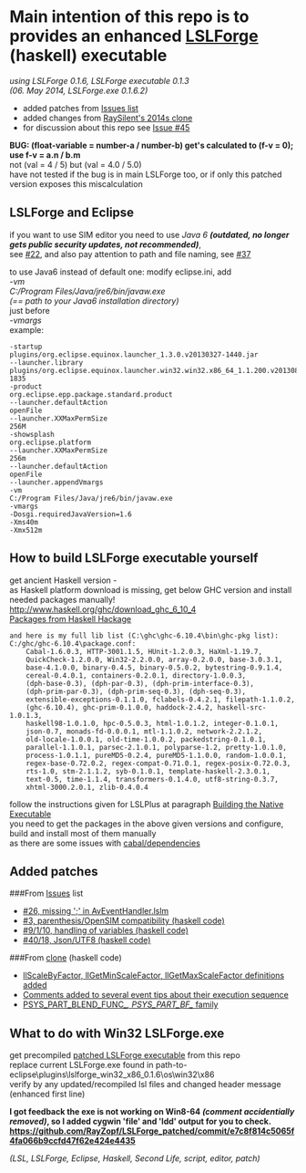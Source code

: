 Main intention of this repo is to provides an enhanced [LSLForge](https://code.google.com/p/lslforge/) (haskell) executable
==
_using LSLForge 0.1.6, LSLForge executable 0.1.3_  
_(06. May 2014, LSLForge.exe 0.1.6.2)_  
 - added patches from [Issues list](https://code.google.com/p/lslforge/issues/list)  
 - added changes from [RaySilent's 2014s clone](https://code.google.com/r/raysilent-2014/)
 - for discussion about this repo see [Issue #45](https://code.google.com/p/lslforge/issues/detail?id=45)
  
__BUG: (float-variable = number-a / number-b) get's calculated to (f-v = 0); use f-v = a.n / b.m__  
not (val = 4 / 5) but (val = 4.0 / 5.0)  
have not tested if the bug is in main LSLForge too, or if only this patched version exposes this miscalculation
  
LSLForge and Eclipse
--
if you want to use SIM editor you need to use _Java 6_ **_(outdated, no longer gets public security updates, not recommended)_**,  
see [#22](https://code.google.com/p/lslforge/issues/detail?id=22), 
and also pay attention to path and file naming, see [#37](https://code.google.com/p/lslforge/issues/detail?id=37)

to use Java6 instead of default one: modify eclipse.ini, add  
_-vm_  
_C:/Program Files/Java/jre6/bin/javaw.exe_  
_(== path to your Java6 installation directory)_  
just before  
_-vmargs_  
example:

```
-startup
plugins/org.eclipse.equinox.launcher_1.3.0.v20130327-1440.jar
--launcher.library
plugins/org.eclipse.equinox.launcher.win32.win32.x86_64_1.1.200.v20130807-1835
-product
org.eclipse.epp.package.standard.product
--launcher.defaultAction
openFile
--launcher.XXMaxPermSize
256M
-showsplash
org.eclipse.platform
--launcher.XXMaxPermSize
256m
--launcher.defaultAction
openFile
--launcher.appendVmargs
-vm
C:/Program Files/Java/jre6/bin/javaw.exe
-vmargs
-Dosgi.requiredJavaVersion=1.6
-Xms40m
-Xmx512m
```

How to build LSLForge executable yourself
--
get ancient Haskell version -  
as Haskell platform download is missing, get below GHC version and install needed packages manually!  
http://www.haskell.org/ghc/download_ghc_6_10_4  
[Packages from Haskell Hackage](http://hackage.haskell.org/packages/)

```
and here is my full lib list (C:\ghc\ghc-6.10.4\bin\ghc-pkg list):
C:/ghc/ghc-6.10.4\package.conf:
    Cabal-1.6.0.3, HTTP-3001.1.5, HUnit-1.2.0.3, HaXml-1.19.7,
    QuickCheck-1.2.0.0, Win32-2.2.0.0, array-0.2.0.0, base-3.0.3.1,
    base-4.1.0.0, binary-0.4.5, binary-0.5.0.2, bytestring-0.9.1.4,
    cereal-0.4.0.1, containers-0.2.0.1, directory-1.0.0.3,
    (dph-base-0.3), (dph-par-0.3), (dph-prim-interface-0.3),
    (dph-prim-par-0.3), (dph-prim-seq-0.3), (dph-seq-0.3),
    extensible-exceptions-0.1.1.0, fclabels-0.4.2.1, filepath-1.1.0.2,
    (ghc-6.10.4), ghc-prim-0.1.0.0, haddock-2.4.2, haskell-src-1.0.1.3,
    haskell98-1.0.1.0, hpc-0.5.0.3, html-1.0.1.2, integer-0.1.0.1,
    json-0.7, monads-fd-0.0.0.1, mtl-1.1.0.2, network-2.2.1.2,
    old-locale-1.0.0.1, old-time-1.0.0.2, packedstring-0.1.0.1,
    parallel-1.1.0.1, parsec-2.1.0.1, polyparse-1.2, pretty-1.0.1.0,
    process-1.0.1.1, pureMD5-0.2.4, pureMD5-1.1.0.0, random-1.0.0.1,
    regex-base-0.72.0.2, regex-compat-0.71.0.1, regex-posix-0.72.0.3,
    rts-1.0, stm-2.1.1.2, syb-0.1.0.1, template-haskell-2.3.0.1,
    text-0.5, time-1.1.4, transformers-0.1.4.0, utf8-string-0.3.7,
    xhtml-3000.2.0.1, zlib-0.4.0.4
```
follow the instructions given for LSLPlus at paragraph [Building the Native Executable](http://lslplus.sourceforge.net/installation.html)  
you need to get the packages in the above given versions and configure, build and install most of them manually  
as there are some issues with [cabal/dependencies](https://code.google.com/p/lslforge/issues/detail?id=40#c7)

Added patches
--
###From [Issues](https://code.google.com/p/lslforge/issues/list) list
 - [#26, missing ';' in AvEventHandler.lslm](https://code.google.com/p/lslforge/issues/detail?id=26)
 - [#3, parenthesis/OpenSIM compatibility (haskell code)](https://code.google.com/p/lslforge/issues/detail?id=3)
 - [#9/1/10, handling of variables (haskell code)](https://code.google.com/p/lslforge/issues/detail?id=9)
 - [#40/18, Json/UTF8 (haskell code)](https://code.google.com/p/lslforge/issues/detail?id=40)  

###From [clone](https://code.google.com/r/raysilent-2014/source/list) (haskell code)
 - [llScaleByFactor, llGetMinScaleFactor, llGetMaxScaleFactor definitions added](https://code.google.com/r/raysilent-2014/source/detail?r=0a3b0f120ab6e908eb1c0ac2abb3908765cbc886)
 - [Comments added to several event tips about their execution sequence](https://code.google.com/r/raysilent-2014/source/detail?r=f5eb60ccdb6380cc50456d4c6478cfed433bfb17)
 - [PSYS_PART_BLEND_FUNC_*, PSYS_PART_BF_* family](https://code.google.com/r/raysilent-2014/source/detail?r=f638f5ffbe97aa722c35930b115a4c5f9fd30790)
 
What to do with Win32 LSLForge.exe
--
get precompiled [patched LSLForge  executable](https://github.com/RayZopf/LSLForge_patched/tree/master/lslforge/haskell/dist/build/LSLForge) from this repo  
replace current LSLForge.exe found in path-to-eclipse\plugins\lslforge_win32_x86_0.1.6\os\win32\x86  
verify by any updated/recompiled lsl files and changed header message (enhanced first line)  

**I got feedback the exe is not working on Win8-64 _(comment accidentially removed)_, so I added cygwin 'file' and 'ldd' output for you to check. https://github.com/RayZopf/LSLForge_patched/commit/e7c8f814c5065f4fa066b9ccfd47f62e424e4435**
  
  
  
_(LSL, LSLForge, Eclipse, Haskell, Second Life, script, editor, patch)_
